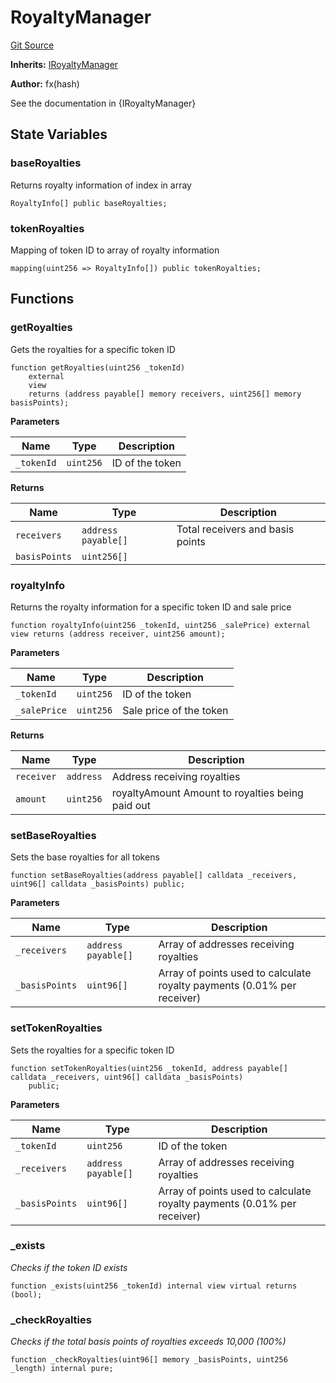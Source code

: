 # RoyaltyManager
[Git Source](https://github.com/fxhash/fxhash-evm-contracts/blob/22e6538fd4576a4eee62705cd3e376e2623a19b3/src/tokens/extensions/RoyaltyManager.sol)

**Inherits:**
[IRoyaltyManager](/src/interfaces/IRoyaltyManager.sol/interface.IRoyaltyManager.md)

**Author:**
fx(hash)

See the documentation in {IRoyaltyManager}


## State Variables
### baseRoyalties
Returns royalty information of index in array


```solidity
RoyaltyInfo[] public baseRoyalties;
```


### tokenRoyalties
Mapping of token ID to array of royalty information


```solidity
mapping(uint256 => RoyaltyInfo[]) public tokenRoyalties;
```


## Functions
### getRoyalties

Gets the royalties for a specific token ID


```solidity
function getRoyalties(uint256 _tokenId)
    external
    view
    returns (address payable[] memory receivers, uint256[] memory basisPoints);
```
**Parameters**

|Name|Type|Description|
|----|----|-----------|
|`_tokenId`|`uint256`|ID of the token|

**Returns**

|Name|Type|Description|
|----|----|-----------|
|`receivers`|`address payable[]`|Total receivers and basis points|
|`basisPoints`|`uint256[]`||


### royaltyInfo

Returns the royalty information for a specific token ID and sale price


```solidity
function royaltyInfo(uint256 _tokenId, uint256 _salePrice) external view returns (address receiver, uint256 amount);
```
**Parameters**

|Name|Type|Description|
|----|----|-----------|
|`_tokenId`|`uint256`|ID of the token|
|`_salePrice`|`uint256`|Sale price of the token|

**Returns**

|Name|Type|Description|
|----|----|-----------|
|`receiver`|`address`|Address receiving royalties|
|`amount`|`uint256`|royaltyAmount Amount to royalties being paid out|


### setBaseRoyalties

Sets the base royalties for all tokens


```solidity
function setBaseRoyalties(address payable[] calldata _receivers, uint96[] calldata _basisPoints) public;
```
**Parameters**

|Name|Type|Description|
|----|----|-----------|
|`_receivers`|`address payable[]`|Array of addresses receiving royalties|
|`_basisPoints`|`uint96[]`|Array of points used to calculate royalty payments (0.01% per receiver)|


### setTokenRoyalties

Sets the royalties for a specific token ID


```solidity
function setTokenRoyalties(uint256 _tokenId, address payable[] calldata _receivers, uint96[] calldata _basisPoints)
    public;
```
**Parameters**

|Name|Type|Description|
|----|----|-----------|
|`_tokenId`|`uint256`|ID of the token|
|`_receivers`|`address payable[]`|Array of addresses receiving royalties|
|`_basisPoints`|`uint96[]`|Array of points used to calculate royalty payments (0.01% per receiver)|


### _exists

*Checks if the token ID exists*


```solidity
function _exists(uint256 _tokenId) internal view virtual returns (bool);
```

### _checkRoyalties

*Checks if the total basis points of royalties exceeds 10,000 (100%)*


```solidity
function _checkRoyalties(uint96[] memory _basisPoints, uint256 _length) internal pure;
```

